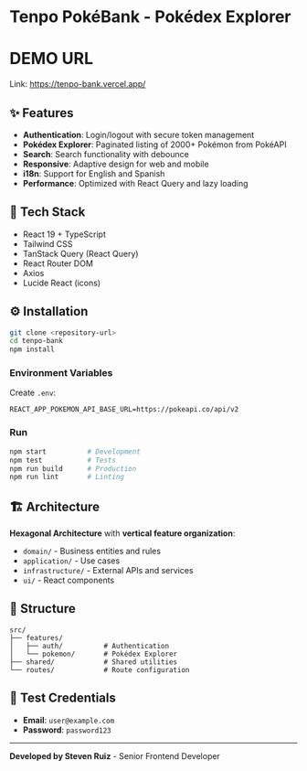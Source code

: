# Tenpo PokéBank - Pokédex Explorer

# **DEMO URL**
Link: https://tenpo-bank.vercel.app/

## ✨ Features

- **Authentication**: Login/logout with secure token management
- **Pokédex Explorer**: Paginated listing of 2000+ Pokémon from PokéAPI
- **Search**: Search functionality with debounce
- **Responsive**: Adaptive design for web and mobile
- **i18n**: Support for English and Spanish
- **Performance**: Optimized with React Query and lazy loading

## 🚀 Tech Stack

- React 19 + TypeScript
- Tailwind CSS
- TanStack Query (React Query)
- React Router DOM
- Axios
- Lucide React (icons)

## ⚙️ Installation

```bash
git clone <repository-url>
cd tenpo-bank
npm install
```

### Environment Variables

Create `.env`:
```env
REACT_APP_POKEMON_API_BASE_URL=https://pokeapi.co/api/v2
```

### Run

```bash
npm start          # Development
npm test           # Tests
npm run build      # Production
npm run lint       # Linting
```

## 🏗️ Architecture

**Hexagonal Architecture** with **vertical feature organization**:
- `domain/` - Business entities and rules
- `application/` - Use cases
- `infrastructure/` - External APIs and services
- `ui/` - React components

## 📁 Structure

```
src/
├── features/
│   ├── auth/          # Authentication
│   └── pokemon/       # Pokédex Explorer
├── shared/            # Shared utilities
└── routes/            # Route configuration
```

## 🎯 Test Credentials

- **Email**: `user@example.com`
- **Password**: `password123`

---

**Developed by Steven Ruiz** - Senior Frontend Developer
